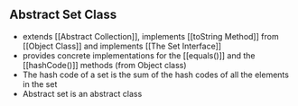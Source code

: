 ## Abstract Set Class
- extends [[Abstract Collection]], implements [[toString Method]] from [[Object Class]] and implements [[The Set Interface]]
- provides concrete implementations for the [[equals()]] and the [[hashCode()]] methods (from Object class)
- The hash code of a set is the sum of the hash codes of all the elements in the set
- Abstract set is an abstract class

